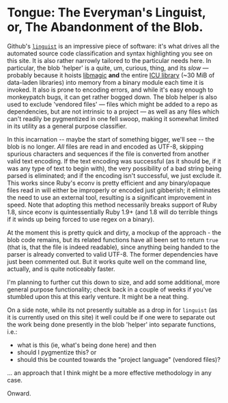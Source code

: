 # Tongue: The Everyman's Linguist, or, The Abandonment of the Blob.

Github's [```linguist```](https://github.com/github/linguist) is an impressive piece of software: it's what drives all the automated source code classification and syntax highlighting  you see on this site. It is also rather narrowly tailored to the particular needs here. In particular, the blob 'helper' is a quite, um, curious, thing, and its _slow_ — probably because it hoists [libmagic](http://darwinsys.com/file) **and** the entire [ICU library](http://icu-project.org) (~30  MiB of data-laden libraries) into memory from a binary module each time it is invoked. It also is prone to encoding errors, and while it's easy enough to monkeypatch bugs, it can get rather bogged down. The blob helper is also used to exclude 'vendored files' — files which might be added to a repo as dependencies, but are not intrinsic to a project — as well as any files which can't readily be pygmentized in one fell swoop,  making it somewhat limited in its utility as a general purpose classifier.

In this incarnation -- maybe the start of something bigger, we'll see -- the blob is no longer. _All_ files are read in and encoded as UTF-8, skipping spurious characters and sequences if the file is converted from another valid text encoding. If the text encoding was successful (as it should be, if it was any type of text to begin with), the very possibility of a bad string being parsed is eliminated; and if the encoding isn't successful, we just exclude it. This works since Ruby's econv is pretty efficient and any binary/opaque files read in will either be improperly or encoded just gibberish; it eliminates the need to use an external tool, resulting is a significant improvement in speed. Note that adopting this method necessarily breaks support of Ruby 1.8, since econv is quintessentially Ruby 1.9+ (and 1.8 will do terrible things if it winds up being forced to use regex on a binary).

At the moment this is pretty quick and dirty, a mockup of the approach - the blob code remains, but its related functions have all been set to return ```true``` (that is, that the file is indeed readable), since anything being handed to the parser is already converted to valid UTF-8. The former dependencies have just been commented out. But it works quite well on the command line, actually, and is quite noticeably faster.

I'm planning to further cut this down to size, and add some additional, more general purpose functionality; check back in a couple of weeks if you've stumbled upon this at this early venture. It might be a neat thing.


On a side note, while its not presently suitable as a drop in for ```linguist``` (as it is currently used on this site) it well could be if one were to separate out the work being done presently in the blob 'helper' into separate functions, i.e.:

  - what is this (ie, what's being done here)
      and then
  - should I pygmentize this?
      or
  - should this be counted towards the "project language" (vendored files)?

... an approach that I think might be a more effective methodology in any case.

Onward.
